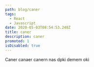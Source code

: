 ```yaml
---
path: blog/caner
tags:
  - React
  - Javascript
date: 2020-05-03T08:54:53.248Z
title: caner
description: caner
promoted: 1
isDisabled: true
---
```

Caner canaer canern nas dpki demem oki